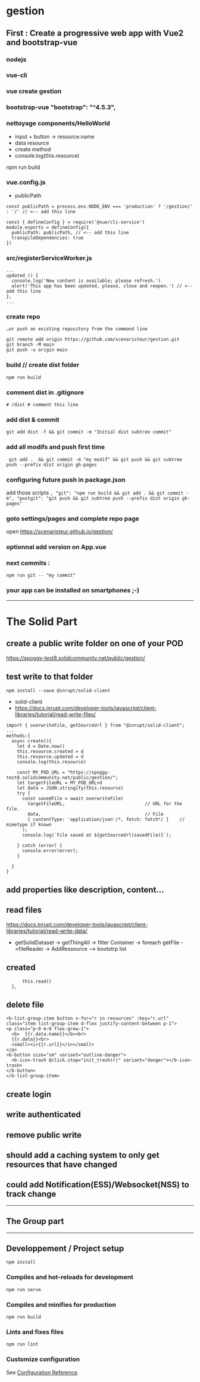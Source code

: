 # gestion

## First : Create a progressive web app with Vue2 and bootstrap-vue
### nodejs
### vue-cli
### vue create gestion
### bootstrap-vue "bootstrap": "^4.5.3",
### nettoyage components/HelloWorld
- input + button -> resource.name
- data resource
- create method
- console.log(this.resource)

npm run build

### vue.config.js
- publicPath
```
const publicPath = process.env.NODE_ENV === 'production' ? '/gestion/' : '/' // <-- add this line

const { defineConfig } = require('@vue/cli-service')
module.exports = defineConfig({
  publicPath: publicPath, // <-- add this line
  transpileDependencies: true
})
```
### src/registerServiceWorker.js
```
...
updated () {
  console.log('New content is available; please refresh.')
  alert('This app has been updated, please, close and reopen.') // <-- add this line
},
...
```

### create repo

```
…or push an existing repository from the command line

git remote add origin https://github.com/scenaristeur/gestion.git
git branch -M main
git push -u origin main

```


### build // create dist folder
`npm run build`

### comment dist in .gitignore
`# /dist # comment this line`

### add dist & commit
`git add dist -f && git commit -m "Initial dist subtree commit"`

### add all modifs and push first time
` git add .  && git commit -m "my modif" && git push && git subtree push --prefix dist origin gh-pages`


### configuring future push in package.json
add those scripts
`,
"git": "npm run build && git add . && git commit -m",
"postgit": "git push && git subtree push --prefix dist origin gh-pages"`


### goto settings/pages and complete repo page

open https://scenaristeur.github.io/gestion/

### optionnal add version on App.vue

### next commits :
`npm run git -- "my commit"`


### your app can be installed on smartphones ;-)

______________________________________________________________________________

# The Solid Part

## create a public write folder on one of your POD

https://spoggy-test8.solidcommunity.net/public/gestion/

## test write to that folder
`npm install --save @inrupt/solid-client`
- solid-client
- https://docs.inrupt.com/developer-tools/javascript/client-libraries/tutorial/read-write-files/

```
import { overwriteFile, getSourceUrl } from "@inrupt/solid-client";
...
methods:{
  async create(){
    let d = Date.now()
    this.resource.created = d
    this.resource.updated = d
    console.log(this.resource)

    const MY_POD_URL = "https://spoggy-test8.solidcommunity.net/public/gestion/";
    let targetFileURL = MY_POD_URL+d
    let data = JSON.stringify(this.resource)
    try {
      const savedFile = await overwriteFile(
        targetFileURL,                              // URL for the file.
        data,                                       // File
        { contentType: 'application/json'/*, fetch: fetch*/ }    // mimetype if known
      );
      console.log(`File saved at ${getSourceUrl(savedFile)}`);

    } catch (error) {
      console.error(error);
    }

  }
}

```

## add properties like description, content...

## read files
https://docs.inrupt.com/developer-tools/javascript/client-libraries/tutorial/read-write-data/
- getSolidDataset -> getThingAll -> filter Container -> foreach getFile ->fileReader -> AddRessource --> bootstrp list


## created

```  created(){
      this.read()
  },
```

## delete file
```
<b-list-group-item button v-for="r in resources" :key="r.url"
class="item list-group-item d-flex justify-content-between p-1">
<p class="p-0 m-0 flex-grow-1">
  <b>  {{r.data.name}}</b><br>
  {{r.data}}<br>
  <small><i>{{r.url}}</i></small>
</p>
<b-button size="sm" variant="outline-danger">
  <b-icon-trash @click.stop="init_trash(r)" variant="danger"></b-icon-trash>
</b-button>
</b-list-group-item>
```

## create login

## write authenticated

## remove public write

## should add a caching system to only get resources that have changed
## could add Notification(ESS)/Websocket(NSS) to track change 

_____________________________________________

## The Group part


__________________________________

## Developpement / Project setup
```
npm install
```

### Compiles and hot-reloads for development
```
npm run serve
```

### Compiles and minifies for production
```
npm run build
```

### Lints and fixes files
```
npm run lint
```

### Customize configuration
See [Configuration Reference](https://cli.vuejs.org/config/).
